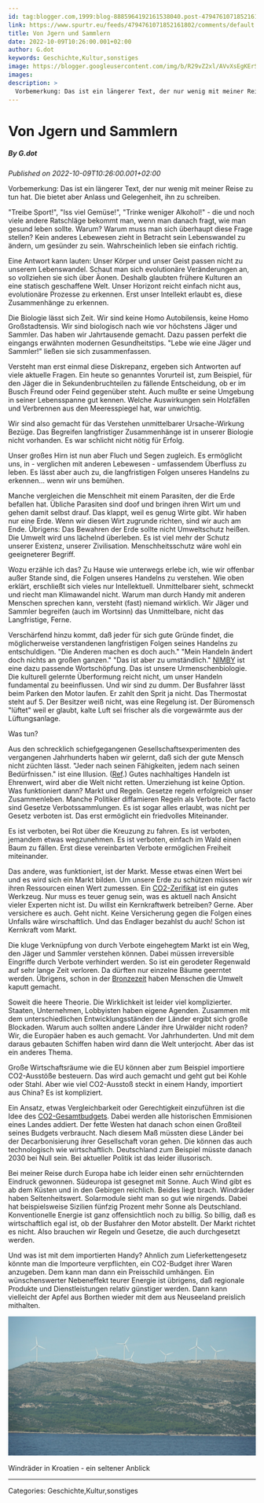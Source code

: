 ```yaml
---
id: tag:blogger.com,1999:blog-8885964192161538040.post-4794761071852161802
link: https://www.spurtr.eu/feeds/4794761071852161802/comments/default
title: Von Jgern und Sammlern
date: 2022-10-09T10:26:00.001+02:00
author: G.dot
keywords: Geschichte,Kultur,sonstiges
image: https://blogger.googleusercontent.com/img/b/R29vZ2xl/AVvXsEgKErSGEp2hGZSDk1T4f19fHp5H5_d5u2RiygAOmq74RTo0UUfm5ef8No7s56__FGQ7l8v8GE7RPY1yuAT82goj2lBDYsuxhYTATu4Zyj6bAQPc-iPuA9RUaKhkVu3QQbyKM3h1DbQ_uGg/s72-c/1665293793107434-0.png
images: 
description: >
  Vorbemerkung: Das ist ein längerer Text, der nur wenig mit meiner Reise zu tun hat. Die bietet aber Anlass und Gelegenheit, ihn zu schreiben.&nbsp;"Treibe Sport!", "Iss viel Gemüse!", "Trinke weniger Alkohol!" - die und noch viele andere Ratschläge bekommt man, wenn man danach fragt, wie man gesund leben sollte. Warum?
---
```

# Von Jgern und Sammlern
##### By G.dot
_Published on 2022-10-09T10:26:00.001+02:00_

Vorbemerkung: Das ist ein längerer Text, der nur wenig mit meiner Reise zu tun hat. Die bietet aber Anlass und Gelegenheit, ihn zu schreiben. 

  

"Treibe Sport!", "Iss viel Gemüse!", "Trinke weniger Alkohol!" - die und noch viele andere Ratschläge bekommt man, wenn man danach fragt, wie man gesund leben sollte. Warum? Warum muss man sich überhaupt diese Frage stellen? Kein anderes Lebewesen zieht in Betracht sein Lebenswandel zu ändern, um gesünder zu sein. Wahrscheinlich leben sie einfach richtig.

Eine Antwort kann lauten: Unser Körper und unser Geist passen nicht zu unserem Lebenswandel. Schaut man sich evolutionäre Veränderungen an, so vollziehen sie sich über Äonen. Deshalb glaubten frühere Kulturen an eine statisch geschaffene Welt. Unser Horizont reicht einfach nicht aus, evolutionäre Prozesse zu erkennen. Erst unser Intellekt erlaubt es, diese Zusammenhänge zu erkennen.

Die Biologie lässt sich Zeit. Wir sind keine Homo Autobilensis, keine Homo Großstadtensis. Wir sind biologisch nach wie vor höchstens Jäger und Sammler. Das haben wir Jahrtausende gemacht. Dazu passen perfekt die eingangs erwähnten modernen Gesundheitstips. "Lebe wie eine Jäger und Sammler!" ließen sie sich zusammenfassen.

Versteht man erst einmal diese Diskrepanz, ergeben sich Antworten auf viele aktuelle Fragen. Ein heute so genanntes Vorurteil ist, zum Beispiel, für den Jäger die in Sekundenbruchteilen zu fällende Entscheidung, ob er im Busch Freund oder Feind gegenüber steht. Auch mußte er seine Umgebung in seiner Lebensspanne gut kennen. Welche Auswirkungen sein Holzfällen und Verbrennen aus den Meeresspiegel hat, war unwichtig.

Wir sind also gemacht für das Verstehen unmittelbarer Ursache-Wirkung Bezüge. Das Begreifen langfristiger Zusammenhänge ist in unserer Biologie nicht vorhanden. Es war schlicht nicht nötig für Erfolg.

Unser großes Hirn ist nun aber Fluch und Segen zugleich. Es ermöglicht uns, in - verglichen mit anderen Lebewesen - umfassendem Überfluss zu leben. Es lässt aber auch zu, die langfristigen Folgen unseres Handelns zu erkennen... wenn wir uns bemühen.

Manche vergleichen die Menschheit mit einem Parasiten, der die Erde befallen hat. Übliche Parasiten sind doof und bringen ihren Wirt um und gehen damit selbst drauf. Das klappt, weil es genug Wirte gibt. Wir haben nur eine Erde. Wenn wir diesen Wirt zugrunde richten, sind wir auch am Ende. Übrigens: Das Bewahren der Erde sollte nicht Umweltschutz heißen. Die Umwelt wird uns lächelnd überleben. Es ist viel mehr der Schutz unserer Existenz, unserer Zivilisation. Menschheitsschutz wäre wohl ein geeigneterer Begriff.

Wozu erzähle ich das? Zu Hause wie unterwegs erlebe ich, wie wir offenbar außer Stande sind, die Folgen unseres Handelns zu verstehen. Wie oben erklärt, erschließt sich vieles nur Intellektuell. Unmittelbarer sieht, schmeckt und riecht man Klimawandel nicht. Warum man durch Handy mit anderen Menschen sprechen kann, versteht (fast) niemand wirklich. Wir Jäger und Sammler begreifen (auch im Wortsinn) das Unmittelbare, nicht das Langfristige, Ferne.

Verschärfend hinzu kommt, daß jeder für sich gute Gründe findet, die möglicherweise verstandenen langfristigen Folgen seines Handelns zu entschuldigen. "Die Anderen machen es doch auch." "Mein Handeln ändert doch nichts an großen ganzen." "Das ist aber zu umständlich." [NIMBY](https://de.wikipedia.org/wiki/NIMBY) ist eine dazu passende Wortschöpfung. Das ist unsere Urmenschenbiologie. Die kulturell gelernte Überformung reicht nicht, um unser Handeln fundamental zu beeinflussen. Und wir sind zu dumm. Der Busfahrer lässt beim Parken den Motor laufen. Er zahlt den Sprit ja nicht. Das Thermostat steht auf 5. Der Besitzer weiß nicht, was eine Regelung ist. Der Büromensch "lüftet" weil er glaubt, kalte Luft sei frischer als die vorgewärmte aus der Lüftungsanlage.

Was tun?

Aus den schrecklich schiefgegangenen Gesellschaftsexperimenten des vergangenen Jahrhunderts haben wir gelernt, daß sich der gute Mensch nicht züchten lässt. "Jeder nach seinen Fähigkeiten, jedem nach seinen Bedürfnissen." ist eine Illusion. ([Ref](https://de.wikipedia.org/wiki/Sozialistisches_Leistungsprinzip).) Gutes nachhaltiges Handeln ist Ehrenwert, wird aber die Welt nicht retten. Umerziehung ist keine Option. Was funktioniert dann? Markt und Regeln. Gesetze regeln erfolgreich unser Zusammenleben. Manche Politiker diffamieren Regeln als Verbote. Der facto sind Gesetze Verbotssammlungen. Es ist sogar alles erlaubt, was nicht per Gesetz verboten ist. Das erst ermöglicht ein friedvolles Miteinander. 

Es ist verboten, bei Rot über die Kreuzung zu fahren. Es ist verboten, jemandem etwas wegzunehmen. Es ist verboten, einfach im Wald einen Baum zu fällen. Erst diese vereinbarten Verbote ermöglichen Freiheit miteinander.

Das andere, was funktioniert, ist der Markt. Messe etwas einen Wert bei und es wird sich ein Markt bilden. Um unsere Erde zu schützen müssen wir ihren Ressourcen einen Wert zumessen. Ein [CO2-Zerifikat](https://de.wikipedia.org/wiki/CO2-Preis) ist ein gutes Werkzeug. Nur muss es teuer genug sein, was es aktuell nach Ansicht vieler Experten nicht ist. Du willst ein Kernkraftwerk betreiben? Gerne. Aber versichere es auch. Geht nicht. Keine Versicherung gegen die Folgen eines Unfalls wäre wirschaftlich. Und das Endlager bezahlst du auch! Schon ist Kernkraft vom Markt.

Die kluge Verknüpfung von durch Verbote eingehegtem Markt ist ein Weg, den Jäger und Sammler verstehen können. Dabei müssen irreversible Eingriffe durch Verbote verhindert werden. So ist ein gerodeter Regenwald auf sehr lange Zeit verloren. Da dürften nur einzelne Bäume geerntet werden. Übrigens, schon in der [Bronzezeit](https://de.wikipedia.org/wiki/Burren) haben Menschen die Umwelt kaputt gemacht. 

  

Soweit die heere Theorie. Die Wirklichkeit ist leider viel komplizierter. Staaten, Unternehmen, Lobbyisten haben eigene Agenden. Zusammen mit dem unterschiedlichen Entwicklungsständen der Länder ergibt sich große Blockaden. Warum auch sollten andere Länder ihre Urwälder nicht roden? Wir, die Europäer haben es auch gemacht. Vor Jahrhunderten. Und mit dem daraus gebauten Schiffen haben wird dann die Welt unterjocht. Aber das ist ein anderes Thema.

Große Wirtschaftsräume wie die EU können aber zum Beispiel importiere CO2-Ausstöße besteuern. Das wird auch gemacht und geht gut bei Kohle oder Stahl. Aber wie viel CO2-Ausstoß steckt in einem Handy, importiert aus China? Es ist kompliziert.

Ein Ansatz, etwas Vergleichbarkeit oder Gerechtigkeit einzuführen ist die Idee des [CO2-Gesamtbudgets](https://de.wikipedia.org/wiki/CO2-Budget). Dabei werden alle historischen Emmisionen eines Landes addiert. Der fette Westen hat danach schon einen Großteil seines Budgets verbraucht. Nach diesem Maß müssten diese Länder bei der Decarbonisierung ihrer Gesellschaft voran gehen. Die können das auch technologisch wie wirtschaftlich. Deutschland zum Beispiel müsste danach 2030 bei Null sein. Bei aktueller Politik ist das leider illusorisch. 

  

Bei meiner Reise durch Europa habe ich leider einen sehr ernüchternden Eindruck gewonnen. Südeuropa ist gesegnet mit Sonne. Auch Wind gibt es ab dem Küsten und in den Gebirgen reichlich. Beides liegt brach. Windräder haben Seltenheitswert. Solarmodule sieht man so gut wie nirgends. Dabei hat beispielsweise Sizilien fünfzig Prozent mehr Sonne als Deutschland. Konventionelle Energie ist ganz offensichtlich noch zu billig. So billig, daß es wirtschaftlich egal ist, ob der Busfahrer den Motor abstellt. Der Markt richtet es nicht. Also brauchen wir Regeln und Gesetze, die auch durchgesetzt werden.

Und was ist mit dem importierten Handy? Ahnlich zum Lieferkettengesetz könnte man die Importeure verpflichten, ein CO2-Budget ihrer Waren anzugeben. Dem kann man dann ein Preisschild umhängen. Ein wünschenswerter Nebeneffekt teurer Energie ist übrigens, daß regionale Produkte und Dienstleistungen relativ günstiger werden. Dann kann vielleicht der Apfel aus Borthen wieder mit dem aus Neuseeland preislich mithalten.

[![](pics/1665293793107434-0.png)](pics/1665293793107434-0.png)

Windräder in Kroatien - ein seltener Anblick

---
Categories: Geschichte,Kultur,sonstiges